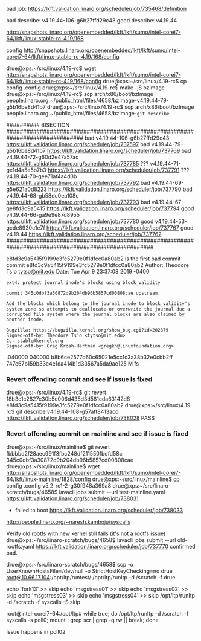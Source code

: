 bad job:
https://lkft.validation.linaro.org/scheduler/job/735468/definition

bad describe: v4.19.44-106-g6b27ffd29c43
good describe: v4.19.44

http://snapshots.linaro.org/openembedded/lkft/lkft/sumo/intel-corei7-64/lkft/linux-stable-rc-4.19/168

config http://snapshots.linaro.org/openembedded/lkft/lkft/sumo/intel-corei7-64/lkft/linux-stable-rc-4.19/168/config


drue@xps:~/src/linux/4.19-rc$ wget http://snapshots.linaro.org/openembedded/lkft/lkft/sumo/intel-corei7-64/lkft/linux-stable-rc-4.19/168/config
drue@xps:~/src/linux/4.19-rc$ cp config .config
drue@xps:~/src/linux/4.19-rc$ make -j8 bzImage
drue@xps:~/src/linux/4.19-rc$ scp arch/x86/boot/bzImage people.linaro.org:~/public_html/files/4658/bzImage-v4.19.44-79-g5b16be8d41b7
drue@xps:~/src/linux/4.19-rc$ scp arch/x86/boot/bzImage people.linaro.org:~/public_html/files/4658/bzImage-`git describe`




########## BISECTION ###############################################################################
bad  v4.19.44-106-g6b27ffd29c43 https://lkft.validation.linaro.org/scheduler/job/737597
bad  v4.19.44-79-g5b16be8d41b7 https://lkft.validation.linaro.org/scheduler/job/737769
bad  v4.19.44-72-g60d2e47a57ac https://lkft.validation.linaro.org/scheduler/job/737785
???  v4.19.44-71-ge1d4a5e5b7b3 https://lkft.validation.linaro.org/scheduler/job/737791
???  v4.19.44-70-gee71af4a4d3b https://lkft.validation.linaro.org/scheduler/job/737792
bad  v4.19.44-69-g5e621a0d8223 https://lkft.validation.linaro.org/scheduler/job/737790
bad  v4.19.44-68-gb58dc0ea108c https://lkft.validation.linaro.org/scheduler/job/737793
bad  v4.19.44-67-ge8fd3c9a5415 https://lkft.validation.linaro.org/scheduler/job/737794
good v4.19.44-66-ga9e9e87d8955 https://lkft.validation.linaro.org/scheduler/job/737780
good v4.19.44-53-gcde8930c1e7f https://lkft.validation.linaro.org/scheduler/job/737767
good v4.19.44 https://lkft.validation.linaro.org/scheduler/job/737762
####################################################################################################

e8fd3c9a5415f9199e3fc5279e0f1dfcc0a80ab2 is the first bad commit
commit e8fd3c9a5415f9199e3fc5279e0f1dfcc0a80ab2
Author: Theodore Ts'o <tytso@mit.edu>
Date:   Tue Apr 9 23:37:08 2019 -0400

    ext4: protect journal inode's blocks using block_validity
    
    commit 345c0dbf3a30872d9b204db96b5857cd00808cae upstream.
    
    Add the blocks which belong to the journal inode to block_validity's
    system zone so attempts to deallocate or overwrite the journal due a
    corrupted file system where the journal blocks are also claimed by
    another inode.
    
    Bugzilla: https://bugzilla.kernel.org/show_bug.cgi?id=202879
    Signed-off-by: Theodore Ts'o <tytso@mit.edu>
    Cc: stable@kernel.org
    Signed-off-by: Greg Kroah-Hartman <gregkh@linuxfoundation.org>

:040000 040000 b8b6ce2577d60c65021e5cc1c3a38b32e0cbb2ff 747c67b159b33e4e1da414b1d33567a5da9ae125 M      fs

### Revert offending commit and see if issue is fixed
drue@xps:~/src/linux/4.19-rc$ git revert 18b3c1c2827c30b5c006d435d3d581cda63142d8 e8fd3c9a5415f9199e3fc5279e0f1dfcc0a80ab2
drue@xps:~/src/linux/4.19-rc$ git describe
v4.19.44-108-g57aff8413acd
https://lkft.validation.linaro.org/scheduler/job/738028
PASS

### Revert offending commit on mainline and see if issue is fixed
drue@xps:~/src/linux/mainline$ git revert fbbbbd2f28aec991f3fbc248df211550fbdfd58c 345c0dbf3a30872d9b204db96b5857cd00808cae
drue@xps:~/src/linux/mainline$ wget http://snapshots.linaro.org/openembedded/lkft/lkft/sumo/intel-corei7-64/lkft/linux-mainline/1828/config
drue@xps:~/src/linux/mainline$ cp config .config
v5.2-rc1-2-g30f948a369a8
drue@xps:~/src/linaro-scratch/bugs/4658$ lavacli jobs submit --url test-mainline.yaml 
https://lkft.validation.linaro.org/scheduler/job/738031
- failed to boot
https://lkft.validation.linaro.org/scheduler/job/738033



http://people.linaro.org/~naresh.kamboju/syscalls





Verify old rootfs with new kernel still fails (it's not a rootfs issue)
drue@xps:~/src/linaro-scratch/bugs/4658$ lavacli jobs submit --url old-rootfs.yaml
https://lkft.validation.linaro.org/scheduler/job/737770
confirmed bad.





drue@xps:~/src/linaro-scratch/bugs/4658$ scp -o UserKnownHostsFile=/dev/null -o StrictHostKeyChecking=no drue root@10.66.17.104:/opt/ltp/runtest/
/opt/ltp/runltp -d /scratch -f drue



echo 'fork13' >> skip
echo 'msgstress01' >> skip
echo 'msgstress02' >> skip
echo 'msgstress03' >> skip
echo 'msgstress04' >> skip
/opt/ltp/runltp -d /scratch -f syscalls -S skip


root@intel-corei7-64:/opt/ltp# while true; do /opt/ltp/runltp -d /scratch -f syscalls -s poll0; mount | grep scr | grep -q rw || break; done

Issue happens in poll02
